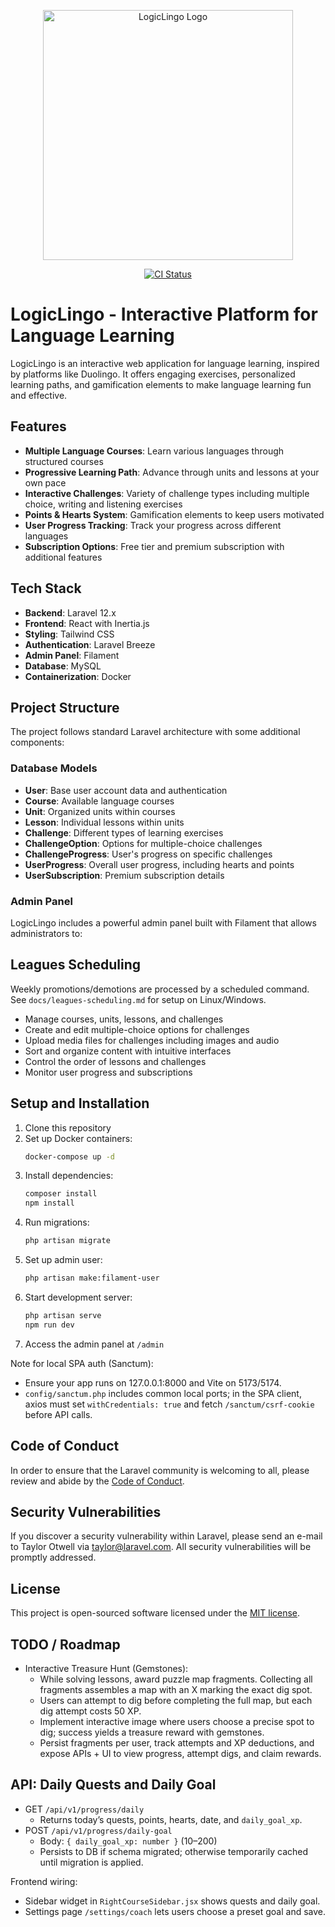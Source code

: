 <p align="center">
<img src="https://example.com/logiclingo-logo.png" width="400" alt="LogicLingo Logo">
</p>

<p align="center">
   <a href="https://github.com/VladimirDuplii/Logi-Lingo/actions/workflows/ci.yml">
      <img src="https://github.com/VladimirDuplii/Logi-Lingo/actions/workflows/ci.yml/badge.svg?branch=main" alt="CI Status" />
   </a>
</p>

# LogicLingo - Interactive Platform for Language Learning

LogicLingo is an interactive web application for language learning, inspired by platforms like Duolingo. It offers engaging exercises, personalized learning paths, and gamification elements to make language learning fun and effective.

## Features

-   **Multiple Language Courses**: Learn various languages through structured courses
-   **Progressive Learning Path**: Advance through units and lessons at your own pace
-   **Interactive Challenges**: Variety of challenge types including multiple choice, writing and listening exercises
-   **Points & Hearts System**: Gamification elements to keep users motivated
-   **User Progress Tracking**: Track your progress across different languages
-   **Subscription Options**: Free tier and premium subscription with additional features

## Tech Stack

-   **Backend**: Laravel 12.x
-   **Frontend**: React with Inertia.js
-   **Styling**: Tailwind CSS
-   **Authentication**: Laravel Breeze
-   **Admin Panel**: Filament
-   **Database**: MySQL
-   **Containerization**: Docker

## Project Structure

The project follows standard Laravel architecture with some additional components:

### Database Models

-   **User**: Base user account data and authentication
-   **Course**: Available language courses
-   **Unit**: Organized units within courses
-   **Lesson**: Individual lessons within units
-   **Challenge**: Different types of learning exercises
-   **ChallengeOption**: Options for multiple-choice challenges
-   **ChallengeProgress**: User's progress on specific challenges
-   **UserProgress**: Overall user progress, including hearts and points
-   **UserSubscription**: Premium subscription details

### Admin Panel

LogicLingo includes a powerful admin panel built with Filament that allows administrators to:
## Leagues Scheduling
Weekly promotions/demotions are processed by a scheduled command. See `docs/leagues-scheduling.md` for setup on Linux/Windows.

-   Manage courses, units, lessons, and challenges
-   Create and edit multiple-choice options for challenges
-   Upload media files for challenges including images and audio
-   Sort and organize content with intuitive interfaces
-   Control the order of lessons and challenges
-   Monitor user progress and subscriptions

## Setup and Installation

1. Clone this repository
2. Set up Docker containers:
    ```bash
    docker-compose up -d
    ```
3. Install dependencies:
    ```bash
    composer install
    npm install
    ```
4. Run migrations:
    ```bash
    php artisan migrate
    ```
5. Set up admin user:
    ```bash
    php artisan make:filament-user
    ```
6. Start development server:
    ```bash
    php artisan serve
    npm run dev
    ```
7. Access the admin panel at `/admin`

Note for local SPA auth (Sanctum):

-   Ensure your app runs on 127.0.0.1:8000 and Vite on 5173/5174.
-   `config/sanctum.php` includes common local ports; in the SPA client, axios must set `withCredentials: true` and fetch `/sanctum/csrf-cookie` before API calls.

## Code of Conduct

In order to ensure that the Laravel community is welcoming to all, please review and abide by the [Code of Conduct](https://laravel.com/docs/contributions#code-of-conduct).

## Security Vulnerabilities

If you discover a security vulnerability within Laravel, please send an e-mail to Taylor Otwell via [taylor@laravel.com](mailto:taylor@laravel.com). All security vulnerabilities will be promptly addressed.

## License

This project is open-sourced software licensed under the [MIT license](https://opensource.org/licenses/MIT).

## TODO / Roadmap

-   Interactive Treasure Hunt (Gemstones):
    -   While solving lessons, award puzzle map fragments. Collecting all fragments assembles a map with an X marking the exact dig spot.
    -   Users can attempt to dig before completing the full map, but each dig attempt costs 50 XP.
    -   Implement interactive image where users choose a precise spot to dig; success yields a treasure reward with gemstones.
    -   Persist fragments per user, track attempts and XP deductions, and expose APIs + UI to view progress, attempt digs, and claim rewards.

## API: Daily Quests and Daily Goal

-   GET `/api/v1/progress/daily`
    -   Returns today’s quests, points, hearts, date, and `daily_goal_xp`.
-   POST `/api/v1/progress/daily-goal`
    -   Body: `{ daily_goal_xp: number }` (10–200)
    -   Persists to DB if schema migrated; otherwise temporarily cached until migration is applied.

Frontend wiring:

-   Sidebar widget in `RightCourseSidebar.jsx` shows quests and daily goal.
-   Settings page `/settings/coach` lets users choose a preset goal and save.
